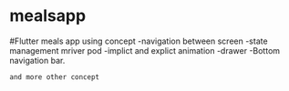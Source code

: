 # mealsapp

#Flutter meals app using concept
    -navigation between screen
    -state management mriver pod 
    -implict and explict animation
    -drawer
    -Bottom navigation bar.

    and more other concept
